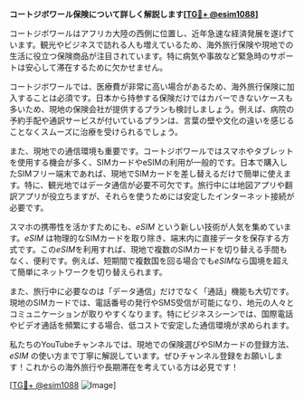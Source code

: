 **コートジボワール保険について詳しく解説します[[TG💪+ @esim1088](https://t.me/s/esim1088)]**

コートジボワールはアフリカ大陸の西側に位置し、近年急速な経済発展を遂げています。観光やビジネスで訪れる人も増えているため、海外旅行保険や現地での生活に役立つ保険商品が注目されています。特に病気や事故など緊急時のサポートは安心して滞在するために欠かせません。

コートジボワールでは、医療費が非常に高い場合があるため、海外旅行保険に加入することは必須です。日本から持参する保険だけではカバーできないケースも多いため、現地の保険会社が提供するプランも検討しましょう。例えば、病院の予約手配や通訳サービスが付いているプランは、言葉の壁や文化の違いを感じることなくスムーズに治療を受けられるでしょう。

また、現地での通信環境も重要です。コートジボワールではスマホやタブレットを使用する機会が多く、SIMカードやeSIMの利用が一般的です。日本で購入したSIMフリー端末であれば、現地でSIMカードを差し替えるだけで簡単に使えます。特に、観光地ではデータ通信が必要不可欠です。旅行中には地図アプリや翻訳アプリが役立ちますが、それらを使うためには安定したインターネット接続が必要です。

スマホの携帯性を活かすためにも、*eSIM* という新しい技術が人気を集めています。*eSIM* は物理的なSIMカードを取り除き、端末内に直接データを保存する方式です。この*eSIM*を利用すれば、現地で複数のSIMカードを切り替える手間もなく、便利です。例えば、短期間で複数国を回る場合でも*eSIM*なら国境を超えて簡単にネットワークを切り替えられます。

また、旅行中に必要なのは「データ通信」だけでなく「通話」機能も大切です。現地のSIMカードでは、電話番号の発行やSMS受信が可能になり、地元の人々とコミュニケーションが取りやすくなります。特にビジネスシーンでは、国際電話やビデオ通話を頻繁にする場合、低コストで安定した通信環境が求められます。

私たちのYouTubeチャンネルでは、現地での保険選びやSIMカードの登録方法、*eSIM* の使い方まで丁寧に解説しています。ぜひチャンネル登録をお願いします！これからの海外旅行や長期滞在を考えている方は必見です！

[[TG💪+ @esim1088](https://t.me/s/esim1088) ![Image](https://i.postimg.cc/Y0z9fWf4/image.png)]